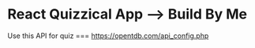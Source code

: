 # React Quizzical App --> Build By Me

Use this API for quiz === https://opentdb.com/api_config.php
